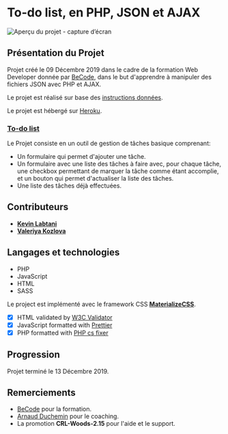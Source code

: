 # To-do list, en PHP, JSON et AJAX

![Aperçu du projet - capture d’écran](./assets/img/.png)

## Présentation du Projet

Projet créé le 09 Décembre 2019 dans le cadre de la formation Web Developer donnée par [BeCode](https://www.becode.org/), dans le but d'apprendre à manipuler des fichiers JSON avec PHP et AJAX.

Le projet est réalisé sur base des [instructions données](https://github.com/becodeorg/CRL-Woods-2.15/blob/master/Projects/TodolistJSON/todolist.md).

Le projet est hébergé sur [Heroku]().

### **[To-do list](https://github.com/kevin-labtani/todolist-json)**

Le Projet consiste en un outil de gestion de tâches basique comprenant:

- Un formulaire qui permet d'ajouter une tâche.
- Un formulaire avec une liste des tâches à faire avec, pour chaque tâche, une checkbox permettant de marquer la tâche comme étant accomplie, et un bouton qui permet d'actualiser la liste des tâches.
- Une liste des tâches déjà effectuées.

## Contributeurs

- [**Kevin Labtani**](https://github.com/kevin-labtani)
- [**Valeriya Kozlova**](https://github.com/ValeriyaKozlova)

## Langages et technologies

- PHP
- JavaScript
- HTML
- SASS

Le project est implémenté avec le framework CSS [**MaterializeCSS**](https://materializecss.com/).

- [x] HTML validated by [W3C Validator](https://validator.w3.org/)
- [x] JavaScript formatted with [Prettier](https://prettier.io/)
- [x] PHP formatted with [PHP cs fixer](https://github.com/FriendsOfPHP/PHP-CS-Fixer)

## Progression

Projet terminé le 13 Décembre 2019.

## Remerciements

- [BeCode](https://www.becode.org/) pour la formation.
- [Arnaud Duchemin](https://github.com/Cervant3s) pour le coaching.
- La promotion **CRL-Woods-2.15** pour l'aide et le support.
